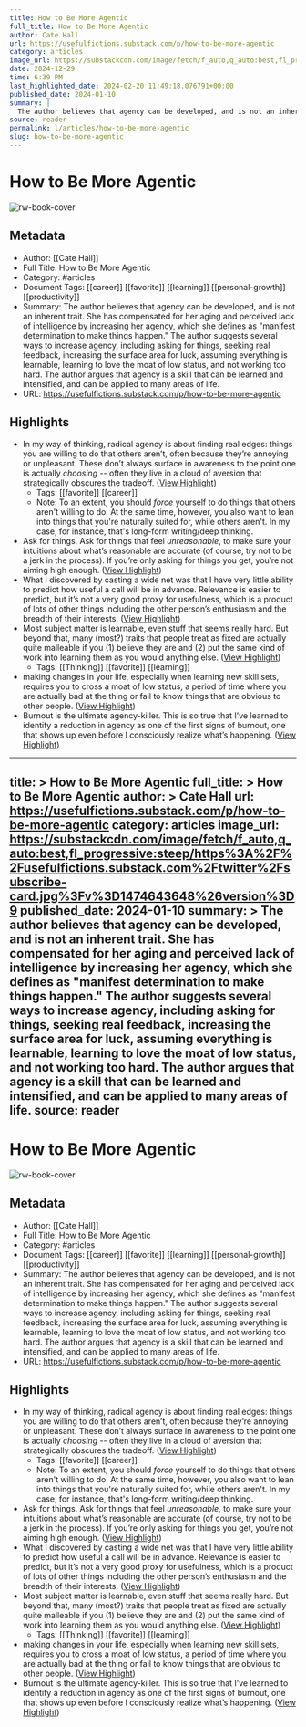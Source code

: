 ```yaml
---
title: How to Be More Agentic
full_title: How to Be More Agentic
author: Cate Hall
url: https://usefulfictions.substack.com/p/how-to-be-more-agentic
category: articles
image_url: https://substackcdn.com/image/fetch/f_auto,q_auto:best,fl_progressive:steep/https%3A%2F%2Fusefulfictions.substack.com%2Ftwitter%2Fsubscribe-card.jpg%3Fv%3D1474643648%26version%3D9
date: 2024-12-29
time: 6:39 PM
last_highlighted_date: 2024-02-20 11:49:18.076791+00:00
published_date: 2024-01-10
summary: |
  The author believes that agency can be developed, and is not an inherent trait. She has compensated for her aging and perceived lack of intelligence by increasing her agency, which she defines as "manifest determination to make things happen." The author suggests several ways to increase agency, including asking for things, seeking real feedback, increasing the surface area for luck, assuming everything is learnable, learning to love the moat of low status, and not working too hard. The author argues that agency is a skill that can be learned and intensified, and can be applied to many areas of life.
source: reader
permalink: l/articles/how-to-be-more-agentic
slug: how-to-be-more-agentic
---
```

# How to Be More Agentic

![rw-book-cover](https://substackcdn.com/image/fetch/f_auto,q_auto:best,fl_progressive:steep/https%3A%2F%2Fusefulfictions.substack.com%2Ftwitter%2Fsubscribe-card.jpg%3Fv%3D1474643648%26version%3D9)

## Metadata
- Author: [[Cate Hall]]
- Full Title: How to Be More Agentic
- Category: #articles
- Document Tags: [[career]] [[favorite]] [[learning]] [[personal-growth]] [[productivity]] 
- Summary: The author believes that agency can be developed, and is not an inherent trait. She has compensated for her aging and perceived lack of intelligence by increasing her agency, which she defines as "manifest determination to make things happen." The author suggests several ways to increase agency, including asking for things, seeking real feedback, increasing the surface area for luck, assuming everything is learnable, learning to love the moat of low status, and not working too hard. The author argues that agency is a skill that can be learned and intensified, and can be applied to many areas of life.
- URL: https://usefulfictions.substack.com/p/how-to-be-more-agentic

## Highlights
- In my way of thinking, radical agency is about finding real edges: things you are willing to do that others aren’t, often because they’re annoying or unpleasant. These don’t always surface in awareness to the point one is actually *choosing* -- often they live in a cloud of aversion that strategically obscures the tradeoff. ([View Highlight](https://read.readwise.io/read/01hq355b8gpn9mf556tx7rtps7))
    - Tags: [[favorite]] [[career]] 
    - Note: To an extent, you should *force* yourself to do things that others aren't willing to do. At the same time, however, you also want to lean into things that you're naturally suited for, while others aren't. In my case, for instance, that's long-form writing/deep thinking.
- Ask for things. Ask for things that feel *unreasonable*, to make sure your intuitions about what’s reasonable are accurate (of course, try not to be a jerk in the process). If you’re only asking for things you get, you’re not aiming high enough. ([View Highlight](https://read.readwise.io/read/01hq357vr8dey57qtm5ffq55rx))
- What I discovered by casting a wide net was that I have very little ability to predict how useful a call will be in advance. Relevance is easier to predict, but it’s not a very good proxy for usefulness, which is a product of lots of other things including the other person’s enthusiasm and the breadth of their interests. ([View Highlight](https://read.readwise.io/read/01hq35adzfybfwzkkcecg6jyw7))
- Most subject matter is learnable, even stuff that seems really hard. But beyond that, many (most?) traits that people treat as fixed are actually quite malleable if you (1) believe they are and (2) put the same kind of work into learning them as you would anything else. ([View Highlight](https://read.readwise.io/read/01hq35cth9dfj52xv6p805jqgf))
    - Tags: [[Thinking]] [[favorite]] [[learning]] 
- making changes in your life, especially when learning new skill sets, requires you to cross a moat of low status, a period of time where you are actually bad at the thing or fail to know things that are obvious to other people. ([View Highlight](https://read.readwise.io/read/01hq35dv1v13tzht7eeygf6pj0))
- Burnout is the ultimate agency-killer. This is so true that I’ve learned to identify a reduction in agency as one of the first signs of burnout, one that shows up even before I consciously realize what’s happening. ([View Highlight](https://read.readwise.io/read/01hq35jk9afrjy2hv8nkzd0av5))


---
title: >
  How to Be More Agentic
full_title: >
  How to Be More Agentic
author: >
  Cate Hall
url: https://usefulfictions.substack.com/p/how-to-be-more-agentic
category: articles
image_url: https://substackcdn.com/image/fetch/f_auto,q_auto:best,fl_progressive:steep/https%3A%2F%2Fusefulfictions.substack.com%2Ftwitter%2Fsubscribe-card.jpg%3Fv%3D1474643648%26version%3D9
published_date: 2024-01-10
summary: >
  The author believes that agency can be developed, and is not an inherent trait. She has compensated for her aging and perceived lack of intelligence by increasing her agency, which she defines as "manifest determination to make things happen." The author suggests several ways to increase agency, including asking for things, seeking real feedback, increasing the surface area for luck, assuming everything is learnable, learning to love the moat of low status, and not working too hard. The author argues that agency is a skill that can be learned and intensified, and can be applied to many areas of life.
source: reader
---
# How to Be More Agentic

![rw-book-cover](https://substackcdn.com/image/fetch/f_auto,q_auto:best,fl_progressive:steep/https%3A%2F%2Fusefulfictions.substack.com%2Ftwitter%2Fsubscribe-card.jpg%3Fv%3D1474643648%26version%3D9)

## Metadata
- Author: [[Cate Hall]]
- Full Title: How to Be More Agentic
- Category: #articles
- Document Tags: [[career]] [[favorite]] [[learning]] [[personal-growth]] [[productivity]] 
- Summary: The author believes that agency can be developed, and is not an inherent trait. She has compensated for her aging and perceived lack of intelligence by increasing her agency, which she defines as "manifest determination to make things happen." The author suggests several ways to increase agency, including asking for things, seeking real feedback, increasing the surface area for luck, assuming everything is learnable, learning to love the moat of low status, and not working too hard. The author argues that agency is a skill that can be learned and intensified, and can be applied to many areas of life.
- URL: https://usefulfictions.substack.com/p/how-to-be-more-agentic

## Highlights
- In my way of thinking, radical agency is about finding real edges: things you are willing to do that others aren’t, often because they’re annoying or unpleasant. These don’t always surface in awareness to the point one is actually *choosing* -- often they live in a cloud of aversion that strategically obscures the tradeoff. ([View Highlight](https://read.readwise.io/read/01hq355b8gpn9mf556tx7rtps7))
    - Tags: [[favorite]] [[career]] 
    - Note: To an extent, you should *force* yourself to do things that others aren't willing to do. At the same time, however, you also want to lean into things that you're naturally suited for, while others aren't. In my case, for instance, that's long-form writing/deep thinking.
- Ask for things. Ask for things that feel *unreasonable*, to make sure your intuitions about what’s reasonable are accurate (of course, try not to be a jerk in the process). If you’re only asking for things you get, you’re not aiming high enough. ([View Highlight](https://read.readwise.io/read/01hq357vr8dey57qtm5ffq55rx))
- What I discovered by casting a wide net was that I have very little ability to predict how useful a call will be in advance. Relevance is easier to predict, but it’s not a very good proxy for usefulness, which is a product of lots of other things including the other person’s enthusiasm and the breadth of their interests. ([View Highlight](https://read.readwise.io/read/01hq35adzfybfwzkkcecg6jyw7))
- Most subject matter is learnable, even stuff that seems really hard. But beyond that, many (most?) traits that people treat as fixed are actually quite malleable if you (1) believe they are and (2) put the same kind of work into learning them as you would anything else. ([View Highlight](https://read.readwise.io/read/01hq35cth9dfj52xv6p805jqgf))
    - Tags: [[Thinking]] [[favorite]] [[learning]] 
- making changes in your life, especially when learning new skill sets, requires you to cross a moat of low status, a period of time where you are actually bad at the thing or fail to know things that are obvious to other people. ([View Highlight](https://read.readwise.io/read/01hq35dv1v13tzht7eeygf6pj0))
- Burnout is the ultimate agency-killer. This is so true that I’ve learned to identify a reduction in agency as one of the first signs of burnout, one that shows up even before I consciously realize what’s happening. ([View Highlight](https://read.readwise.io/read/01hq35jk9afrjy2hv8nkzd0av5))


